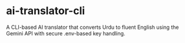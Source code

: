 # ai-translator-cli
A CLI-based AI translator that converts Urdu to fluent English using the Gemini API with secure .env-based key handling.
